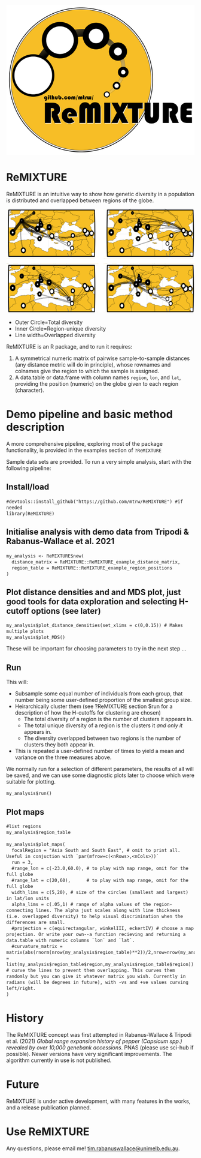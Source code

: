 ![](images/rm_logo.png)

# ReMIXTURE

ReMIXTURE is an intuitive way to show how genetic diversity in a population is distributed and overlapped between regions of the globe.

![](images/rmDemoVitis.png)

- Outer Circle=Total diversity
- Inner Circle=Region-unique diversity
- Line width=Overlapped diversity

ReMIXTURE is an R package, and to run it requires:

1) A symmetrical numeric matrix of pairwise sample-to-sample distances (any distance metric will do in principle), whose rownames and colnames give the region to which the sample is assigned.
2) A data.table or data.frame with column names `region`, `lon`, and `lat`, providing the position (numeric) on the globe given to each region (character).

# Demo pipeline and basic method description

A more comprehensive pipeline, exploring most of the package functionality, is provided in the examples section of `?ReMIXTURE`

Sample data sets are provided. To run a very simple analysis, start with the following pipeline:

## Install/load

```
#devtools::install_github("https://github.com/mtrw/ReMIXTURE") #if needed
library(ReMIXTURE)
```

## Initialise analysis with demo data from Tripodi & Rabanus-Wallace et al. 2021

```
my_analysis <- ReMIXTURE$new(
  distance_matrix = ReMIXTURE::ReMIXTURE_example_distance_matrix,
  region_table = ReMIXTURE::ReMIXTURE_example_region_positions
)
```

## Plot distance densities and and MDS plot, just good tools for data exploration and selecting H-cutoff options (see later)

```
my_analysis$plot_distance_densities(set_xlims = c(0,0.15)) # Makes multiple plots
my_analysis$plot_MDS()
```

These will be important for choosing parameters to try in the next step ...

## Run

This will:

- Subsample some equal number of individuals from each group, that number being some user-defined proportion of the smallest group size.
- Heirarchically cluster them (see ?ReMIXTURE section $run for a description of how the H-cutoffs for clustering are chosen)
  - The total diversity of a region is the number of clusters it appears in.
  - The total unique diversity of a region is the clusters it _and only it_ appears in.
  - The diversity overlapped between two regions is the number of clusters they both appear in.
- This is repeated a user-defined number of times to yield a mean and variance on the three measures above.

We normally run for a selection of different parameters, the results of all will be saved, and we can use some diagnostic plots later to choose which were suitable for plotting.

```
my_analysis$run()
```

## Plot maps

```
#list regions
my_analysis$region_table

my_analysis$plot_maps(
  focalRegion = "Asia South and South East", # omit to print all. Useful in conjuction with `par(mfrow=c(<nRows>,<nCols>))`
  run = 3,
  #range_lon = c(-23.0,60.0), # to play with map range, omit for the full globe
  #range_lat = c(20,60),      # to play with map range, omit for the full globe
  width_lims = c(5,20), # size of the circles (smallest and largest) in lat/lon units
  alpha_lims = c(.05,1) # range of alpha values of the region-connecting lines. The alpha just scales along with line thickness (i.e. overlapped diversity) to help visual discrimination when the differences are small.
  #projection = c(equirectangular, winkelIII, eckertIV) # choose a map projection. Or write your own--a function recieving and returning a data.table with numeric columns `lon` and `lat`.
  #curvature_matrix = matrix(abs(rnorm(nrow(my_analysis$region_table)**2))/2,nrow=nrow(my_analysis$region_table),dimnames = list(my_analysis$region_table$region,my_analysis$region_table$region)) # curve the lines to prevent them overlapping. This curves them randomly but you can give it whatever matrix you wish. Currently in radians (will be degrees in future), with -vs and +ve values curving left/right.
)
```

# History

The ReMIXTURE concept was first attempted in Rabanus-Wallace & Tripodi et al. (2021) _Global range expansion history of pepper (_Capsicum spp._) revealed by over 10,000 genebank accessions_. PNAS (please use sci-hub if possible). Newer versions have very significant improvements. The algorithm currently in use is not published.

# Future

ReMIXTURE is under active development, with many features in the works, and a release publication planned.

# Use ReMIXTURE

Any questions, please email me! tim.rabanuswallace@unimelb.edu.au.
